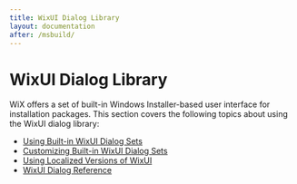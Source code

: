 ```yaml
---
title: WixUI Dialog Library
layout: documentation
after: /msbuild/
---
```


# WixUI Dialog Library

WiX offers a set of built-in Windows Installer-based user interface for 
installation packages. This section covers the following topics about using the WixUI dialog library:

* [Using Built-in WixUI Dialog Sets](wixui_dialog_library.md)
* [Customizing Built-in WixUI Dialog Sets](wixui_customizations.md)
* [Using Localized Versions of WixUI](wixui_localization.md)
* [WixUI Dialog Reference](dialog_reference/index.md)
